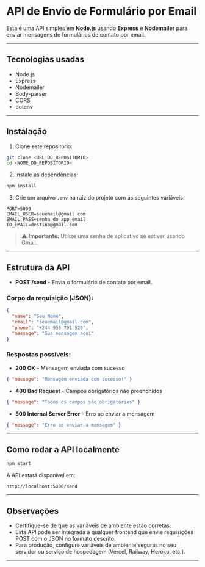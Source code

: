 
# API de Envio de Formulário por Email

Esta é uma API simples em **Node.js** usando **Express** e **Nodemailer** para enviar mensagens de formulários de contato por email.

---

## Tecnologias usadas

- Node.js
- Express
- Nodemailer
- Body-parser
- CORS
- dotenv

---

## Instalação

1. Clone este repositório:
```bash
git clone <URL_DO_REPOSITORIO>
cd <NOME_DO_REPOSITORIO>
````

2. Instale as dependências:

```bash
npm install
```

3. Crie um arquivo `.env` na raiz do projeto com as seguintes variáveis:

```env
PORT=5000
EMAIL_USER=seuemail@gmail.com
EMAIL_PASS=senha_do_app_email
TO_EMAIL=destino@gmail.com
```

> ⚠️ **Importante:** Utilize uma senha de aplicativo se estiver usando Gmail.

---

## Estrutura da API

* **POST /send** - Envia o formulário de contato por email.

### Corpo da requisição (JSON):

```json
{
  "name": "Seu Nome",
  "email": "seuemail@gmail.com",
  "phone": "+244 955 791 520",
  "message": "Sua mensagem aqui"
}
```

### Respostas possíveis:

* **200 OK** - Mensagem enviada com sucesso

```json
{ "message": "Mensagem enviada com sucesso!" }
```

* **400 Bad Request** - Campos obrigatórios não preenchidos

```json
{ "message": "Todos os campos são obrigatórios" }
```

* **500 Internal Server Error** - Erro ao enviar a mensagem

```json
{ "message": "Erro ao enviar a mensagem" }
```

---

## Como rodar a API localmente

```bash
npm start
```

A API estará disponível em:

```
http://localhost:5000/send
```

---

## Observações

* Certifique-se de que as variáveis de ambiente estão corretas.
* Esta API pode ser integrada a qualquer frontend que envie requisições POST com o JSON no formato descrito.
* Para produção, configure variáveis de ambiente seguras no seu servidor ou serviço de hospedagem (Vercel, Railway, Heroku, etc.).

---

